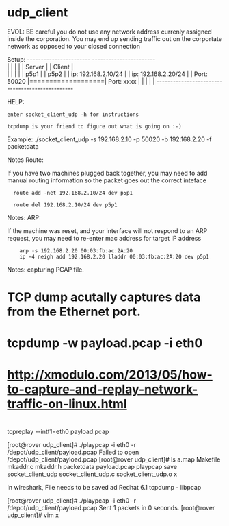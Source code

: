 # udp_client


EVOL: BE careful you do not use any network address currenly assigned inside 
    the corporation. You may end up sending traffic out on the corportate 
    network as opposed to your closed connection 

Setup:
     -----------------------                     -----------------------  
    |                       |                   |                       | 
    | Server                |                   | Client                |   
    |                       |                   |                       | 
    | p5p1                  |                   | p5p2                  | 
    | ip:   192.168.2.10/24 |                   | ip:   192.168.2.20/24 | 
    | Port: 50020           |===================| Port: xxxx            | 
    |                       |                   |                       | 
    ------------------------                    ------------------------                             

HELP:

    enter socket_client_udp -h for instructions

    tcpdump is your friend to figure out what is going on :-)

Example: 
./socket_client_udp -s 192.168.2.10 -p 50020 -b 192.168.2.20 -f packetdata


Notes Route:

   If you have two machines plugged back together, you may need to add
   manual routing information so the packet goes out the correct inteface

      route add -net 192.168.2.10/24 dev p5p1

      route del 192.168.2.10/24 dev p5p1

Notes: ARP:

   If the machine was reset, and your interface will not respond to an ARP
   request, you may need to re-enter mac address for target IP address

        arp -s 192.168.2.20 00:03:fb:ac:2A:20
        ip -4 neigh add 192.168.2.20 lladdr 00:03:fb:ac:2A:20 dev p5p1


Notes: capturing PCAP file.

# TCP dump acutally captures data from the Ethernet port. 
# tcpdump -w payload.pcap -i eth0
#
#
#  http://xmodulo.com/2013/05/how-to-capture-and-replay-network-traffic-on-linux.html
#
#
tcpreplay --intf1=eth0 payload.pcap

[root@rover udp_client]# ./playpcap  -i eth0  -r /depot/udp_client/payload.pcap
Failed to open /depot/udp_client/payload.pcap
[root@rover udp_client]# ls
a.map  Makefile  mkaddr.c  mkaddr.h  packetdata  payload.pcap  playpcap  save  socket_client_udp  socket_client_udp.c  socket_client_udp.o  x

In wireshark,  File needs to be saved ad Redhat 6.1 tcpdump - libpcap 


[root@rover udp_client]# ./playpcap  -i eth0  -r /depot/udp_client/payload.pcap
Sent 1 packets in 0 seconds.
[root@rover udp_client]# vim x



